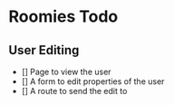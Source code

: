 # Roomies Todo

## User Editing

- [] Page to view the user
- [] A form to edit properties of the user
- [] A route to send the edit to
